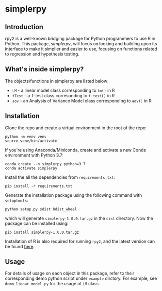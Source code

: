 # simplerpy

## Introduction
rpy2 is a well-known bridging package for Python programmers to use R in Python. This package, *simplerpy*, will focus on looking and building upon its interface to make it simplier and easier to use, focusing on functions related to regression and hypothesis testing.

## What's inside simplerpy?
The objects/functions in simplerpy are listed below:
* `LM` - a linear model class corresponding to `lm()` in R
* `tTest` - a T-test class corresonding to `t.test()` in R
* `aov` - an Analysis of Variance Model class corresponding to `aov()` in R

## Installation
Clone the repo and create a virtual environment in the root of the repo:
```
python -m venv venv
source venv/bin/activate
```
If you're using Anaconda/Miniconda, create and activate a new Conda environment with Python 3.7:
```
conda create --n simplerpy python=3.7
conda activate simplerpy
```
Install the all the dependencies from `requirements.txt`:
```
pip install -r requirements.txt
```
Generate the installation package using the following command with `setuptools`:
```
python setup.py sdist bdist_wheel
```
which will generate `simplerpy-1.0.0.tar.gz` in the `dist` directory. Now the package can be
installed using:
```
pip install simplerpy-1.0.0.tar.gz
```

Installation of R is also required for running `rpy2`, and the latest version can be found [here](https://cran.r-project.org/).
## Usage
For details of usage on each object in this package, refer to their corresponding demo python script under `example` dirctory.
For example, see `demo_lienar_model.py` for the usage of `LM` class.



